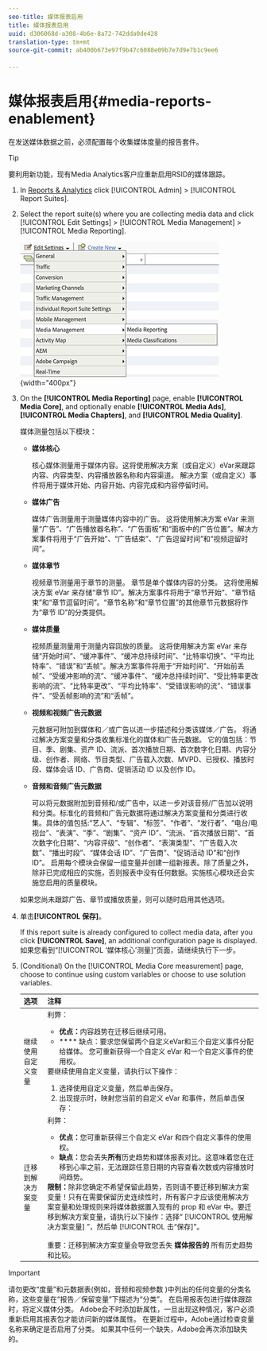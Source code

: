 ```yaml
---
seo-title: 媒体报表启用
title: 媒体报表启用
uuid: d306068d-a308-4b6e-8a72-742dda0de428
translation-type: tm+mt
source-git-commit: ab400b673e97f9b47c6088e09b7e7d9e7b1c9ee6

---
```



# 媒体报表启用{#media-reports-enablement}

在发送媒体数据之前，必须配置每个收集媒体度量的报告套件。

>[!TIP]
>
>要利用新功能，现有Media Analytics客户应重新启用RSID的媒体跟踪。

1. In [Reports &amp; Analytics](https://my.omniture.com/login/) click [!UICONTROL Admin] &gt; [!UICONTROL Report Suites].
1. Select the report suite(s) where you are collecting media data and click [!UICONTROL Edit Settings] &gt; [!UICONTROL Media Management] &gt; [!UICONTROL Media Reporting].

   ![](assets/media-reporting.png){width="400px"}

1. On the **[!UICONTROL Media Reporting]** page, enable **[!UICONTROL Media Core]**, and optionally enable **[!UICONTROL Media Ads]**, **[!UICONTROL Media Chapters]**, and **[!UICONTROL Media Quality]**.

   媒体测量包括以下模块：

   * **媒体核心**

      核心媒体测量用于媒体内容。这将使用解决方案（或自定义）eVar来跟踪内容、内容类型、内容播放器名称和内容渠道。 解决方案（或自定义）事件将用于媒体开始、内容开始、内容完成和内容停留时间。

   * **媒体广告**

      媒体广告测量用于测量媒体内容中的广告。 这将使用解决方案 eVar 来测量“广告”、“广告播放器名称”、“广告面板”和“面板中的广告位置”。解决方案事件将用于“广告开始”、“广告结束”、“广告逗留时间”和“视频逗留时间”。

   * **媒体章节**

      视频章节测量用于章节的测量。 章节是单个媒体内容的分类。 这将使用解决方案 eVar 来存储“章节 ID”。解决方案事件将用于“章节开始”、“章节结束”和“章节逗留时间”。“章节名称”和“章节位置”的其他章节元数据将作为“章节 ID”的分类提供。

   * **媒体质量**

      视频质量测量用于测量内容回放的质量。 这将使用解决方案 eVar 来存储“开始时间”、“缓冲事件”、“缓冲总持续时间”、“比特率切换”、“平均比特率”、“错误”和“丢帧”。解决方案事件将用于“开始时间”、“开始前丢帧”、“受缓冲影响的流”、“缓冲事件”、“缓冲总持续时间”、“受比特率更改影响的流”、“比特率更改”、“平均比特率”、“受错误影响的流”、“错误事件”、“受丢帧影响的流”和“丢帧”。

   * **视频和视频广告元数据**

      元数据可附加到媒体和／或广告以进一步描述和分类该媒体／广告。 将通过解决方案变量和分类收集标准化的媒体和广告元数据。 它的值包括：节目、季、剧集、资产 ID、流派、首次播放日期、首次数字化日期、内容分级、创作者、网络、节目类型、广告载入次数、MVPD、已授权、播放时段、媒体会话 ID、广告商、促销活动 ID 以及创作 ID。

   * **音频和音频广告元数据**

      可以将元数据附加到音频和/或广告中，以进一步对该音频/广告加以说明和分类。标准化的音频和广告元数据将通过解决方案变量和分类进行收集。具体的值包括:“艺人”、“专辑”、“标签”、“作者”、“发行者”、“电台/电视台”、“表演”、“季”、“剧集”、“资产 ID”、“流派、“首次播放日期”、“首次数字化日期”、“内容评级”、“创作者”、“表演类型”、“广告载入次数”、“播出时段”、“媒体会话 ID”、“广告商”、“促销活动 ID”和“创作 ID”。
   启用每个模块会保留一组变量并创建一组新报表。除了质量之外，除非已完成相应的实施，否则报表中没有任何数据。实施核心模块还会实施您启用的质量模块。

   如果您尚未跟踪广告、章节或播放质量，则可以随时启用其他选项。

1. 单击&#x200B;**[!UICONTROL 保存]**。

   If this report suite is already configured to collect media data, after you click **[!UICONTROL Save]**, an additional configuration page is displayed. 如果您看到“[!UICONTROL ‘媒体核心’测量]”页面，请继续执行下一步。

1. (Conditional) On the [!UICONTROL Media Core measurement] page, choose to continue using custom variables or choose to use solution variables.

   | 选项 | 注释 |
   | --- | --- |
   | 继续使用自定义变量 | 利弊：<ul> <li> **优点：**&#x200B;内容趋势在迁移后继续可用。 </li> <li> **** 缺点：要求您保留两个自定义eVar和三个自定义事件分配给媒体。 您可重新获得一个自定义 eVar 和一个自定义事件的使用权。 </li> </ul> 要继续使用自定义变量，请执行以下操作： <ol> <li>选择使用自定义变量，然后单击保存。 </li> <li>出现提示时，映射您当前的自定义 eVar 和事件，然后单击保存： </li> </ol> |
   | 迁移到解决方案变量 | 利弊：<ul> <li> **优点：**&#x200B;您可重新获得三个自定义 eVar 和四个自定义事件的使用权。 </li> <li> **缺点：**&#x200B;您会丢失&#x200B;**所有**&#x200B;历史趋势和媒体报表对比。这意味着您在迁移到心率之前，无法跟踪任意日期的内容查看次数或内容播放时间趋势。 </li> </ul> **限制：**&#x200B;除非您确定不希望保留此趋势，否则请不要迁移到解决方案变量！只有在需要保留历史连续性时，所有客户才应该使用解决方案变量和处理规则来将媒体数据置入现有的 prop 和 eVar 中。要迁移到解决方案变量，请执行以下操作：选择“ [!UICONTROL 使用解决方案变量] ”，然后单 [!UICONTROL 击“保存]”。 <br><br> 重要：迁移到解决方案变量会导致您丢失 **媒体报告的** 所有历史趋势和比较。 |

>[!IMPORTANT]
>
>请勿更改“度量”和元数据表(例如，音频和视频参数 [](/help/metrics-and-metadata/audio-video-parameters.md))中列出的任何变量的分类名称，这些变量在“报告／保留变量”下描述为“分类”。 在启用报表包进行媒体跟踪时，将定义媒体分类。 Adobe会不时添加新属性，一旦出现这种情况，客户必须重新启用其报表包才能访问新的媒体属性。 在更新过程中，Adobe通过检查变量名称来确定是否启用了分类。 如果其中任何一个缺失，Adobe会再次添加缺失的。
